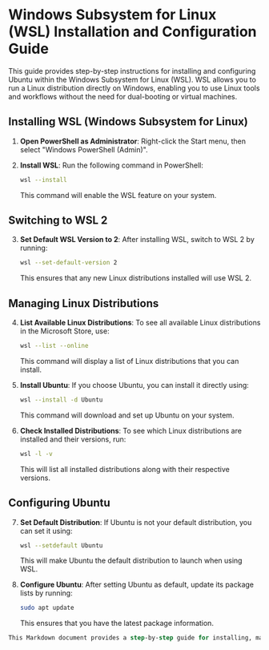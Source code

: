 # Windows Subsystem for Linux (WSL) Installation and Configuration Guide
This guide provides step-by-step instructions for installing and configuring Ubuntu within the Windows Subsystem for Linux (WSL). WSL allows you to run a Linux distribution directly on Windows, enabling you to use Linux tools and workflows without the need for dual-booting or virtual machines.

## Installing WSL (Windows Subsystem for Linux)

1. **Open PowerShell as Administrator**: Right-click the Start menu, then select "Windows PowerShell (Admin)".

2. **Install WSL**: Run the following command in PowerShell:
   ```sh
   wsl --install
   ```
   This command will enable the WSL feature on your system.

## Switching to WSL 2

3. **Set Default WSL Version to 2**: After installing WSL, switch to WSL 2 by running:
   ```sh
   wsl --set-default-version 2
   ```
   This ensures that any new Linux distributions installed will use WSL 2.

## Managing Linux Distributions

4. **List Available Linux Distributions**: To see all available Linux distributions in the Microsoft Store, use:
   ```sh
   wsl --list --online
   ```
   This command will display a list of Linux distributions that you can install.

5. **Install Ubuntu**: If you choose Ubuntu, you can install it directly using:
   ```sh
   wsl --install -d Ubuntu
   ```
   This command will download and set up Ubuntu on your system.

6. **Check Installed Distributions**: To see which Linux distributions are installed and their versions, run:
   ```sh
   wsl -l -v
   ```
   This will list all installed distributions along with their respective versions.

## Configuring Ubuntu

7. **Set Default Distribution**: If Ubuntu is not your default distribution, you can set it using:
   ```sh
   wsl --setdefault Ubuntu
   ```
   This will make Ubuntu the default distribution to launch when using WSL.

8. **Configure Ubuntu**: After setting Ubuntu as default, update its package lists by running:
   ```sh
   sudo apt update
   ```
   This ensures that you have the latest package information.
   
```vb
This Markdown document provides a step-by-step guide for installing, managing, and configuring WSL with Ubuntu on your Windows system.
```
